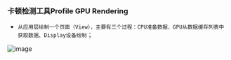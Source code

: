 ### 卡顿检测工具Profile GPU Rendering
+ `从应用层绘制一个页面（View），主要有三个过程：CPU准备数据、GPU从数据缓存列表中获取数据、Display设备绘制`；

![image](![image](https://github.com/ningbaoqi/PerformanceOptimization/blob/master/gif/pic-2.jpg))
